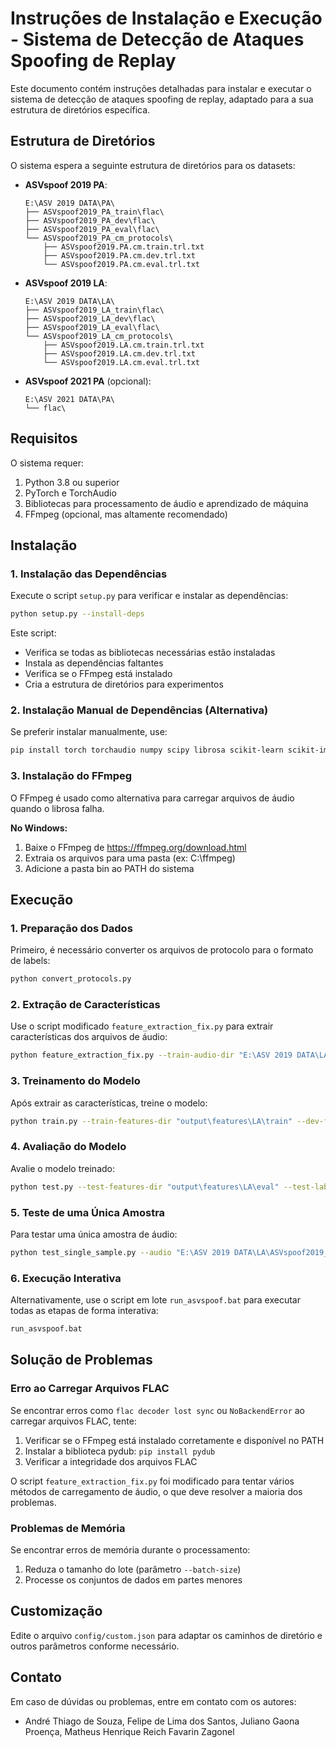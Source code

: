 # Instruções de Instalação e Execução - Sistema de Detecção de Ataques Spoofing de Replay

Este documento contém instruções detalhadas para instalar e executar o sistema de detecção de ataques spoofing de replay, adaptado para a sua estrutura de diretórios específica.

## Estrutura de Diretórios

O sistema espera a seguinte estrutura de diretórios para os datasets:

- **ASVspoof 2019 PA**:
  ```
  E:\ASV 2019 DATA\PA\
  ├── ASVspoof2019_PA_train\flac\
  ├── ASVspoof2019_PA_dev\flac\
  ├── ASVspoof2019_PA_eval\flac\
  └── ASVspoof2019_PA_cm_protocols\
      ├── ASVspoof2019.PA.cm.train.trl.txt
      ├── ASVspoof2019.PA.cm.dev.trl.txt
      └── ASVspoof2019.PA.cm.eval.trl.txt
  ```

- **ASVspoof 2019 LA**:
  ```
  E:\ASV 2019 DATA\LA\
  ├── ASVspoof2019_LA_train\flac\
  ├── ASVspoof2019_LA_dev\flac\
  ├── ASVspoof2019_LA_eval\flac\
  └── ASVspoof2019_LA_cm_protocols\
      ├── ASVspoof2019.LA.cm.train.trl.txt
      ├── ASVspoof2019.LA.cm.dev.trl.txt
      └── ASVspoof2019.LA.cm.eval.trl.txt
  ```

- **ASVspoof 2021 PA** (opcional):
  ```
  E:\ASV 2021 DATA\PA\
  └── flac\
  ```

## Requisitos

O sistema requer:

1. Python 3.8 ou superior
2. PyTorch e TorchAudio
3. Bibliotecas para processamento de áudio e aprendizado de máquina
4. FFmpeg (opcional, mas altamente recomendado)

## Instalação

### 1. Instalação das Dependências

Execute o script `setup.py` para verificar e instalar as dependências:

```bash
python setup.py --install-deps
```

Este script:
- Verifica se todas as bibliotecas necessárias estão instaladas
- Instala as dependências faltantes
- Verifica se o FFmpeg está instalado
- Cria a estrutura de diretórios para experimentos

### 2. Instalação Manual de Dependências (Alternativa)

Se preferir instalar manualmente, use:

```bash
pip install torch torchaudio numpy scipy librosa scikit-learn scikit-image matplotlib pandas tqdm pydub soundfile
```

### 3. Instalação do FFmpeg

O FFmpeg é usado como alternativa para carregar arquivos de áudio quando o librosa falha.

**No Windows:**
1. Baixe o FFmpeg de https://ffmpeg.org/download.html
2. Extraia os arquivos para uma pasta (ex: C:\ffmpeg)
3. Adicione a pasta bin ao PATH do sistema

## Execução

### 1. Preparação dos Dados

Primeiro, é necessário converter os arquivos de protocolo para o formato de labels:

```bash
python convert_protocols.py
```

### 2. Extração de Características

Use o script modificado `feature_extraction_fix.py` para extrair características dos arquivos de áudio:

```bash
python feature_extraction_fix.py --train-audio-dir "E:\ASV 2019 DATA\LA\ASVspoof2019_LA_train\flac" --dev-audio-dir "E:\ASV 2019 DATA\LA\ASVspoof2019_LA_dev\flac" --eval-audio-dir "E:\ASV 2019 DATA\LA\ASVspoof2019_LA_eval\flac" --output-dir "output\features\LA" --audio-ext ".flac"
```

### 3. Treinamento do Modelo

Após extrair as características, treine o modelo:

```bash
python train.py --train-features-dir "output\features\LA\train" --dev-features-dir "output\features\LA\dev" --train-labels-file "E:\ASV 2019 DATA\LA\labels\train_labels.txt" --dev-labels-file "E:\ASV 2019 DATA\LA\labels\dev_labels.txt" --save-dir "output\checkpoints\LA" --num-epochs 50
```

### 4. Avaliação do Modelo

Avalie o modelo treinado:

```bash
python test.py --test-features-dir "output\features\LA\eval" --test-labels-file "E:\ASV 2019 DATA\LA\labels\eval_labels.txt" --checkpoint "output\checkpoints\LA\best_model.pth" --results-dir "output\results\LA" --analyze-generalization
```

### 5. Teste de uma Única Amostra

Para testar uma única amostra de áudio:

```bash
python test_single_sample.py --audio "E:\ASV 2019 DATA\LA\ASVspoof2019_LA_eval\flac\LA_E_0000001.flac" --model "output\checkpoints\LA\best_model.pth" --plot --output-dir "output\single_test"
```

### 6. Execução Interativa

Alternativamente, use o script em lote `run_asvspoof.bat` para executar todas as etapas de forma interativa:

```bash
run_asvspoof.bat
```

## Solução de Problemas

### Erro ao Carregar Arquivos FLAC

Se encontrar erros como `flac decoder lost sync` ou `NoBackendError` ao carregar arquivos FLAC, tente:

1. Verificar se o FFmpeg está instalado corretamente e disponível no PATH
2. Instalar a biblioteca pydub: `pip install pydub`
3. Verificar a integridade dos arquivos FLAC

O script `feature_extraction_fix.py` foi modificado para tentar vários métodos de carregamento de áudio, o que deve resolver a maioria dos problemas.

### Problemas de Memória

Se encontrar erros de memória durante o processamento:

1. Reduza o tamanho do lote (parâmetro `--batch-size`)
2. Processe os conjuntos de dados em partes menores

## Customização

Edite o arquivo `config/custom.json` para adaptar os caminhos de diretório e outros parâmetros conforme necessário.

## Contato

Em caso de dúvidas ou problemas, entre em contato com os autores:
- André Thiago de Souza, Felipe de Lima dos Santos, Juliano Gaona Proença, Matheus Henrique Reich Favarin Zagonel